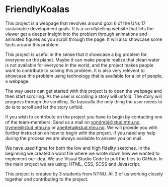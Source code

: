 # FriendlyKoalas

This project is a webpage that revolves around goal 6 of the UNs 17 sustainable development goals. It is a scrollytelling website that lets the viewer get a deeper insight into the problem through animations and animated figures as you scroll through the page. It will also showcase some facts around this problem.

This project is useful in the sense that it showcase a big problem for everyone on the planet. Maybe it can make people realize that clean water is not available for everyone in the world, and the project makes people want to contribute to solving this problem. It is also very relevent to showcase this problem using technology that is available for a lot of people, a webpage.

The way users can get started with this project is to open the webpage and then start scrolling. As the user is scrolling a story will unfold. The story will progress through the scrolling. So basically the only thing the user needs to do is to scroll and let the story unfold. 

If you wish to contribute on the project you have to begin by contacting one of the team-members. Send us a mail on sondrebj@stud.ntnu.no, trymne@stud.ntnu.no or anettetu@stud.ntnu.no. We will provide you with further instruction on how to begin with the project. If you need any help during the process we are always available to answer you on mail.

We have used figma for both the low and high fidelity sketches. In the beginning we created a word file where we wrote down how we wanted to implement our idea. We use Visual Studio Code to pull the files to GitHub. In the main project we are using: HTML, CSS, SCSS and Javascript. 

This project is created by 3 students from NTNU. All 3 of us working closely together and contributing to the project.
